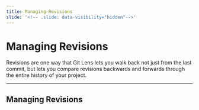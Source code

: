 ```yaml
---
title: Managing Revisions
slide: '<!-- .slide: data-visibility="hidden"-->'
---
```


<!-- .slide: data-state="layout-title" class="bg-dark"-->

# Managing Revisions

> >

Revisions are one way that Git Lens lets you walk back not just from the last commit, but lets you compare revisions backwards and forwards through the entire history of your project.

---
## Managing Revisions

> >
